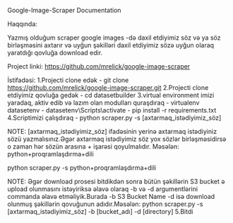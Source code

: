 Google-Image-Scraper Documentation

Haqqında:

Yazmış olduğum scraper google images -də daxil etdiyimiz söz və ya söz birləşməsini axtarır və uyğun şəkilləri daxil etdiyimiz sözə uyğun olaraq yaratdığı qovluğa download edir.

Project linki:
	https://github.com/mrelick/google-image-scraper

İstifadəsi: 
1.Projecti clone edək 
	- git clone https://github.com/mrelick/google-image-scraper.git
2.Projecti clone etdiyimiz qovluğa gedək 
	- cd datasetbuilder
3.virtual environment imizi yaradaq, aktiv edib və lazım olan modulları quraşdıraq
	- virtualenv datasetenv
	- datasetenv\Scripts\activate
	- pip install -r requirements.txt
4.Scriptimizi çalışdıraq
	- python scraper.py -s [axtarmaq_istədiyimiz_söz]

NOTE: [axtarmaq_istədiyimiz_söz] ifadəsinin yerinə axtarmaq istədiyiniz sözü yazmalısınız.Əgər axtarmaq istədiyimiz söz yox sözlər birləşməsidirsə o zaman hər sözün arasına + işarəsi qoyulmalıdır. Məsələn: python+proqramlaşdırma+dili

python scraper.py -s python+proqramlaşdırma+dili

NOTE: Əgər download prosesi bitdikdən sonra bütün şəkillərin S3 bucket ə upload olunmasını istəyiriksə əlavə olaraq -b və -d argumentlərini commanda əlavə etməliyik.Burada -b S3 Bucket Name -d isə download olunmuş şəkillərin qovuğunun adıdır.Məsələn:
python scraper.py -s [axtarmaq_istədiyimiz_söz] -b [bucket_adı] -d [directory]
	5.Bitdi


